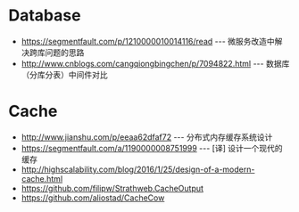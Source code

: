 # Database
* https://segmentfault.com/p/1210000010014116/read --- 微服务改造中解决跨库问题的思路
* http://www.cnblogs.com/cangqiongbingchen/p/7094822.html --- 数据库（分库分表）中间件对比
# Cache
* http://www.jianshu.com/p/eeaa62dfaf72 --- 分布式内存缓存系统设计
* https://segmentfault.com/a/1190000008751999 --- [译] 设计一个现代的缓存 
* http://highscalability.com/blog/2016/1/25/design-of-a-modern-cache.html
* https://github.com/filipw/Strathweb.CacheOutput
* https://github.com/aliostad/CacheCow
